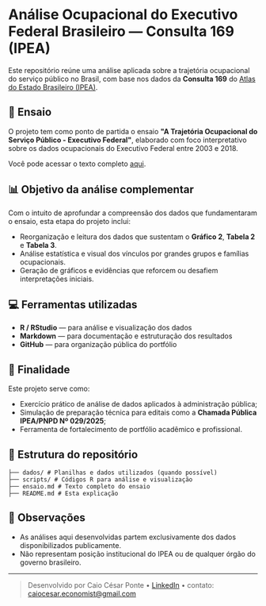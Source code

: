 # Análise Ocupacional do Executivo Federal Brasileiro — Consulta 169 (IPEA)

Este repositório reúne uma análise aplicada sobre a trajetória ocupacional do serviço público no Brasil, com base nos dados da **Consulta 169** do [Atlas do Estado Brasileiro (IPEA)](https://www.ipea.gov.br/atlasestado/consulta/169).

## 📘 Ensaio

O projeto tem como ponto de partida o ensaio **"A Trajetória Ocupacional do Serviço Público - Executivo Federal"**, elaborado com foco interpretativo sobre os dados ocupacionais do Executivo Federal entre 2003 e 2018.

Você pode acessar o texto completo [aqui](./ensaio.md).

## 📊 Objetivo da análise complementar

Com o intuito de aprofundar a compreensão dos dados que fundamentaram o ensaio, esta etapa do projeto inclui:

- Reorganização e leitura dos dados que sustentam o **Gráfico 2**, **Tabela 2** e **Tabela 3**.
- Análise estatística e visual dos vínculos por grandes grupos e famílias ocupacionais.
- Geração de gráficos e evidências que reforcem ou desafiem interpretações iniciais.

## 💻 Ferramentas utilizadas

- **R / RStudio** — para análise e visualização dos dados
- **Markdown** — para documentação e estruturação dos resultados
- **GitHub** — para organização pública do portfólio

## 🎯 Finalidade

Este projeto serve como:
- Exercício prático de análise de dados aplicados à administração pública;
- Simulação de preparação técnica para editais como a **Chamada Pública IPEA/PNPD Nº 029/2025**;
- Ferramenta de fortalecimento de portfólio acadêmico e profissional.

## 📂 Estrutura do repositório

```
├── dados/ # Planilhas e dados utilizados (quando possível)
├── scripts/ # Códigos R para análise e visualização
├── ensaio.md # Texto completo do ensaio
├── README.md # Esta explicação
```

## 📎 Observações

- As análises aqui desenvolvidas partem exclusivamente dos dados disponibilizados publicamente.
- Não representam posição institucional do IPEA ou de qualquer órgão do governo brasileiro.

---

> Desenvolvido por Caio César Ponte • [LinkedIn](https://www.linkedin.com/in/caio-cesar-ponte-economist/) • contato: caiocesar.economist@gmail.com
